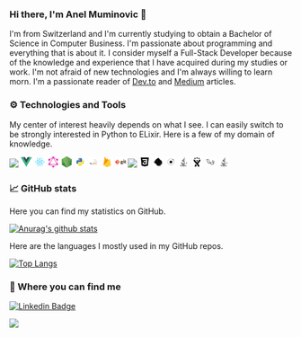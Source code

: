 ### Hi there, I'm Anel Muminovic 👋

I'm from Switzerland and I'm currently studying to obtain a Bachelor of Science in Computer Business. I'm passionate about programming and everything that is about it. I consider myself a Full-Stack Developer because of the knowledge and experience that I have acquired during my studies or work. I'm not afraid of new technologies and I'm always willing to learn morn. I'm a passionate reader of [Dev.to](https://dev.to/) and [Medium](https://medium.com/) articles.

### ⚙️ Technologies and Tools

My center of interest heavily depends on what I see. I can easily switch to be strongly interested in Python to ELixir. Here is a few of my domain of knowledge.

<code><img height="20" src="https://github.com/vorillaz/devicons/blob/master/!PNG/angular_simple.png"></code>
<code><img height="20" src="https://raw.githubusercontent.com/github/explore/80688e429a7d4ef2fca1e82350fe8e3517d3494d/topics/vue/vue.png"></code>
<code><img height="20" src="https://raw.githubusercontent.com/github/explore/80688e429a7d4ef2fca1e82350fe8e3517d3494d/topics/react/react.png"></code>
<code><img height="20" src="https://raw.githubusercontent.com/github/explore/5c058a388828bb5fde0bcafd4bc867b5bb3f26f3/topics/graphql/graphql.png"></code>
<code><img height="20" src="https://raw.githubusercontent.com/github/explore/80688e429a7d4ef2fca1e82350fe8e3517d3494d/topics/nodejs/nodejs.png"></code>
<code><img height="20" src="https://raw.githubusercontent.com/github/explore/80688e429a7d4ef2fca1e82350fe8e3517d3494d/topics/python/python.png"></code>
<code><img height="20" src="https://raw.githubusercontent.com/github/explore/80688e429a7d4ef2fca1e82350fe8e3517d3494d/topics/mysql/mysql.png"></code>
<code><img height="20" src="https://raw.githubusercontent.com/github/explore/80688e429a7d4ef2fca1e82350fe8e3517d3494d/topics/firebase/firebase.png"></code>
<code><img height="20" src="https://raw.githubusercontent.com/github/explore/80688e429a7d4ef2fca1e82350fe8e3517d3494d/topics/git/git.png"></code>
<code><img height="20" src="https://github.com/vorillaz/devicons/blob/master/!PNG/aws.png"></code>
<code><img height="20" src="https://github.com/vorillaz/devicons/blob/master/!PNG/css3.png"></code>
<code><img height="20" src="https://github.com/vorillaz/devicons/blob/master/!PNG/dart.png"></code>
<code><img height="20" src="https://github.com/vorillaz/devicons/blob/master/!PNG/ionic.png"></code>
<code><img height="20" src="https://github.com/vorillaz/devicons/blob/master/!PNG/java.png"></code>
<code><img height="20" src="https://github.com/vorillaz/devicons/blob/master/!PNG/jira.png"></code>
<code><img height="20" src="https://github.com/vorillaz/devicons/blob/master/!PNG/laravel.png"></code>
<code><img height="20" src="https://github.com/vorillaz/devicons/blob/master/!PNG/java.png"></code>



### &#x1f4c8; GitHub stats

Here you can find my statistics on GitHub.

[![Anurag's github stats](https://github-readme-stats.vercel.app/api?username=MuminovicAnel&show_icons=true&theme=radical)](https://github.com/anuraghazra/github-readme-stats)

Here are the languages I mostly used in my GitHub repos.

[![Top Langs](https://github-readme-stats.vercel.app/api/top-langs/?username=MuminovicAnel)](https://github.com/anuraghazra/github-readme-stats)

### 💬 Where you can find me

[![Linkedin Badge](https://img.shields.io/badge/-LinkedIn-blue?style=flat-square&logo=Linkedin&logoColor=white&link=https://www.linkedin.com/in/anel-muminovic-3110891b3/)](https://www.linkedin.com/in/anel-muminovic-3110891b3/)

![](https://komarev.com/ghpvc/?username=MuminovicAnel&color=grey)

<!--
**MuminovicAnel/MuminovicAnel** is a ✨ _special_ ✨ repository because its `README.md` (this file) appears on your GitHub profile.

Here are some ideas to get you started:

- 🔭 I’m currently working on ...
- 🌱 I’m currently learning ...
- 👯 I’m looking to collaborate on ...
- 🤔 I’m looking for help with ...
- 💬 Ask me about ...
- 📫 How to reach me: ...
- 😄 Pronouns: ...
- ⚡ Fun fact: ...
-->
